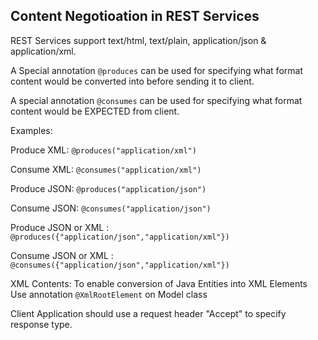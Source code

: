 ## Content Negotioation in REST Services

REST Services support text/html, text/plain, application/json & application/xml.

A Special annotation `@produces` can be used for specifying what format
content would be converted into before sending it to client.

A special annotation `@consumes` can be used for specifying what format
content would be EXPECTED from client.

Examples:

Produce XML:    `@produces("application/xml")`

Consume XML:    `@consumes("application/xml")`

Produce JSON:   `@produces("application/json")`

Consume JSON:   `@consumes("application/json")`

Produce JSON or XML : `@produces({"application/json","application/xml"})`

Consume JSON or XML : `@consumes({"application/json","application/xml"})`

XML Contents:   To enable conversion of Java Entities into XML Elements
                Use annotation `@XmlRootElement` on Model class

Client Application should use a request header "Accept" to specify response type.
